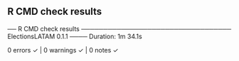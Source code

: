 
## R CMD check results

── R CMD check results ────────────────────────────────── ElectionsLATAM 0.1.1 ────
Duration: 1m 34.1s

0 errors ✓ | 0 warnings ✓ | 0 notes ✓